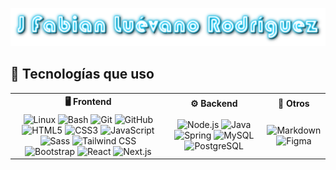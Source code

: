 
![alt text](cooltext481293999857655.png)

## 🚀 Tecnologías que uso

<table>
  <tr>
    <th align="center">🖥️ Frontend</th>
    <th align="center">⚙️ Backend</th>
    <th align="center">🎨 Otros</th>
  </tr>
  <tr>
    <td align="center">
      <img src="https://cdn.jsdelivr.net/gh/devicons/devicon/icons/linux/linux-original.svg" width="40" alt="Linux"/>
      <img src="https://cdn.jsdelivr.net/gh/devicons/devicon/icons/bash/bash-original.svg" width="40" alt="Bash"/>
      <img src="https://cdn.jsdelivr.net/gh/devicons/devicon/icons/git/git-original.svg" width="40" alt="Git"/>
      <img src="https://cdn.jsdelivr.net/gh/devicons/devicon/icons/github/github-original.svg" width="40" alt="GitHub"/>
      <img src="https://cdn.jsdelivr.net/gh/devicons/devicon/icons/html5/html5-original.svg" width="40" alt="HTML5"/>
      <img src="https://cdn.jsdelivr.net/gh/devicons/devicon/icons/css3/css3-original.svg" width="40" alt="CSS3"/>
      <img src="https://cdn.jsdelivr.net/gh/devicons/devicon/icons/javascript/javascript-original.svg" width="40" alt="JavaScript"/>
      <img src="https://cdn.jsdelivr.net/gh/devicons/devicon/icons/sass/sass-original.svg" width="40" alt="Sass"/>
      <img src="https://cdn.jsdelivr.net/gh/devicons/devicon/icons/tailwindcss/tailwindcss-original.svg" width="40" alt="Tailwind CSS"/>
      <img src="https://cdn.jsdelivr.net/gh/devicons/devicon/icons/bootstrap/bootstrap-original.svg" width="40" alt="Bootstrap"/>
      <img src="https://cdn.jsdelivr.net/gh/devicons/devicon/icons/react/react-original.svg" width="40" alt="React"/>
      <img src="https://cdn.jsdelivr.net/gh/devicons/devicon/icons/nextjs/nextjs-original.svg" width="40" alt="Next.js"/>
    </td>
    <td align="center">
      <img src="https://cdn.jsdelivr.net/gh/devicons/devicon/icons/nodejs/nodejs-original.svg" width="40" alt="Node.js"/>
      <img src="https://cdn.jsdelivr.net/gh/devicons/devicon/icons/java/java-original.svg" width="40" alt="Java"/>
      <img src="https://cdn.jsdelivr.net/gh/devicons/devicon/icons/spring/spring-original.svg" width="40" alt="Spring"/>
      <img src="https://cdn.jsdelivr.net/gh/devicons/devicon/icons/mysql/mysql-original.svg" width="40" alt="MySQL"/>
      <img src="https://cdn.jsdelivr.net/gh/devicons/devicon/icons/postgresql/postgresql-original.svg" width="40" alt="PostgreSQL"/>
    </td>
    <td align="center">
      <img src="https://cdn.jsdelivr.net/gh/devicons/devicon/icons/markdown/markdown-original.svg" width="40" alt="Markdown"/>
      <img src="https://cdn.jsdelivr.net/gh/devicons/devicon/icons/figma/figma-original.svg" width="40" alt="Figma"/>
    </td>
  </tr>
</table>